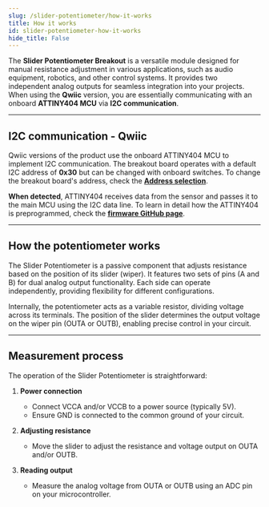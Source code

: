 ```yaml
---
slug: /slider-potentiometer/how-it-works
title: How it works
id: slider-potentiometer-how-it-works
hide_title: False
---
```


The **Slider Potentiometer Breakout** is a versatile module designed for manual resistance adjustment in various applications, such as audio equipment, robotics, and other control systems. It provides two independent analog outputs for seamless integration into your projects. When using the **Qwiic** version, you are essentially communicating with an onboard **ATTINY404 MCU** via **I2C communication**.

<CenteredImage src="/img/slider-potentiometer/333131_chip.jpg" alt="ATTINY404 MCU chip on the board" caption="ATTINY404 MCU chip on the board" width="400px" />

---
## I2C communication - Qwiic

Qwiic versions of the product use the onboard ATTINY404 MCU to implement I2C communication. The breakout board operates with a default I2C address of **0x30** but can be changed with onboard switches. To change the breakout board's address, check the **[Address selection](slider-potentiometer_hardware_details.md#addressSelection)**.

**When detected**, ATTINY404 receives data from the sensor and passes it to the main MCU using the I2C data line. To learn in detail how the ATTINY404 is preprogrammed, check the **[firmware GitHub page](https://github.com/SolderedElectronics/Soldered-Slider-Potentiometer-with-easyC-Arduino-Library/blob/dev/extras/attiny_firmware/attiny_firmware.ino)**.

---
## How the potentiometer works

The Slider Potentiometer is a passive component that adjusts resistance based on the position of its slider (wiper). It features two sets of pins (A and B) for dual analog output functionality. Each side can operate independently, providing flexibility for different configurations.

Internally, the potentiometer acts as a variable resistor, dividing voltage across its terminals. The position of the slider determines the output voltage on the wiper pin (OUTA or OUTB), enabling precise control in your circuit.

<CenteredImage src="/img/slider-potentiometer/Potentiometer_sheme.png" alt="Visual representation of a potentiometer" caption="Visual representation of a potentiometer" width="400px" />

---

## Measurement process

The operation of the Slider Potentiometer is straightforward:

1. **Power connection**
   - Connect VCCA and/or VCCB to a power source (typically 5V).
   - Ensure GND is connected to the common ground of your circuit.

2. **Adjusting resistance**
   - Move the slider to adjust the resistance and voltage output on OUTA and/or OUTB.

3. **Reading output**
   - Measure the analog voltage from OUTA or OUTB using an ADC pin on your microcontroller.